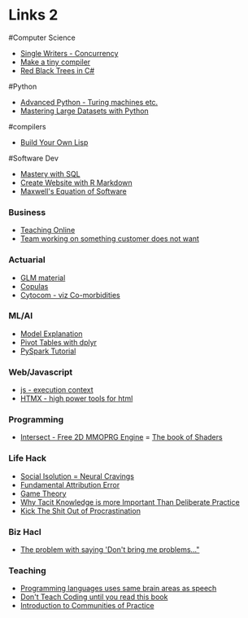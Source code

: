# Links 2

#Computer Science
- [Single Writers - Concurrency](https://mechanical-sympathy.blogspot.com/2011/09/single-writer-principle.html?_sm_au_=iVVSVJ0k44jjs7HVpFsGHK0jT4Tc4)
- [Make a tiny compiler](http://web.eecs.utk.edu/~azh/blog/teenytinycompiler1.html)
- [Red Black Trees in C#](https://dzone.com/articles/working-with-red-black-trees-in-c)

#Python
- [Advanced Python - Turing machines etc.](https://www.python-course.eu/advanced_topics.php)
- [Mastering Large Datasets with Python](https://www.amazon.com/Mastering-Large-Datasets-Parallelize-Distribute/dp/1617296236)

#compilers
- [Build Your Own Lisp](http://www.buildyourownlisp.com/)

#Software Dev
- [Mastery with SQL](https://www.masterywithsql.com/)
- [Create Website with R Markdown](https://bookdown.org/yihui/blogdown/personal-experience.html)
- [Maxwell's Equation of Software](http://www.righto.com/2008/07/maxwells-equations-of-software-examined.html)

### Business
- [Teaching Online](https://leerob.io/blog/teach-online)
- [Team working on something customer does not want](https://iism.org/article/how-many-of-you-know-deep-down-that-the-team-is-working-on-something-that-no-customer-wants-54)


### Actuarial
- [GLM material](https://www.mdpi.com/2227-9091/4/1/4/htm)
- [Copulas](https://www.r-bloggers.com/copulas-made-easy/)
- [Cytocom - viz Co-morbidities](https://www.ncbi.nlm.nih.gov/pmc/articles/PMC4380025/)

### ML/AI
- [Model Explanation](https://www.r-bloggers.com/modelstudio-and-the-grammar-of-interactive-explanatory-model-analysis/)
- [Pivot Tables with dplyr](https://rstudio-conf-2020.github.io/r-for-excel/pivot-tables.html)
- [PySpark Tutorial](https://www.tutorialspoint.com/pyspark/pyspark_quick_guide.htm)

### Web/Javascript
- [js - execution context](https://blog.greenroots.info/understanding-javascript-execution-context-like-never-before-ckb8x246k00f56hs1nefzpysq)
- [HTMX - high power tools for html](https://htmx.org/)

### Programming
- [Intersect - Free 2D MMOPRG Engine](https://www.freemmorpgmaker.com/)
= [The book of Shaders](https://thebookofshaders.com/)

### Life Hack
- [Social Isolution = Neural Cravings](https://blogs.scientificamerican.com/beautiful-minds/forced-social-isolation-causes-neural-craving-similar-to-hunger/)
- [Fundamental Attribution Error](https://effectiviology.com/fundamental-attribution-error/)
- [Game Theory](https://effectiviology.com/category/game-theory/)
- [Why Tacit Knowledge is more Important Than Deliberate Practice](https://commoncog.com/blog/tacit-knowledge-is-a-real-thing/)
- [Kick The Shit Out of Procrastination](https://davidthorpe.dev/kick-the-shit-out-of-procrastination)

### Biz Hacl
- [The problem with saying 'Don't bring me problems..."](https://commoncog.com/blog/tacit-knowledge-is-a-real-thing/)

### Teaching
- [Programming languages uses same brain areas as speech](https://medicalxpress.com/news/2020-06-language-brain-scans-reveal-coding.html)
- [Don't Teach Coding until you read this book](https://www.amazon.com/Dont-Teach-Coding-Until-Read/dp/1119602629)
- [Introduction to Communities of Practice](https://wenger-trayner.com/introduction-to-communities-of-practice/)
